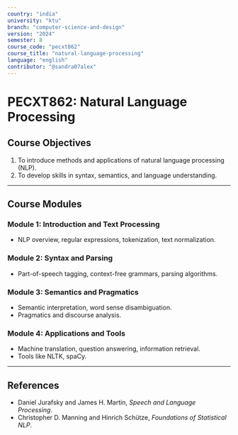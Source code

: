 ```yaml
---
country: "india"
university: "ktu"
branch: "computer-science-and-design"
version: "2024"
semester: 8
course_code: "pecxt862"
course_title: "natural-language-processing"
language: "english"
contributor: "@sandra07alex"
---
```


# PECXT862: Natural Language Processing

## Course Objectives
1. To introduce methods and applications of natural language processing (NLP).
2. To develop skills in syntax, semantics, and language understanding.

---

## Course Modules

### Module 1: Introduction and Text Processing
- NLP overview, regular expressions, tokenization, text normalization.

### Module 2: Syntax and Parsing
- Part-of-speech tagging, context-free grammars, parsing algorithms.

### Module 3: Semantics and Pragmatics
- Semantic interpretation, word sense disambiguation.
- Pragmatics and discourse analysis.

### Module 4: Applications and Tools
- Machine translation, question answering, information retrieval.
- Tools like NLTK, spaCy.

---

## References
- Daniel Jurafsky and James H. Martin, *Speech and Language Processing*.
- Christopher D. Manning and Hinrich Schütze, *Foundations of Statistical NLP*.
